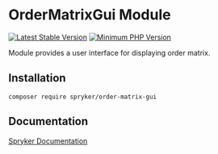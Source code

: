 # OrderMatrixGui Module
[![Latest Stable Version](https://poser.pugx.org/spryker/order-matrix-gui/v/stable.svg)](https://packagist.org/packages/spryker/order-matrix-gui)
[![Minimum PHP Version](https://img.shields.io/badge/php-%3E%3D%208.3-8892BF.svg)](https://php.net/)

Module provides a user interface for displaying order matrix.

## Installation

```
composer require spryker/order-matrix-gui
```

## Documentation

[Spryker Documentation](https://docs.spryker.com)
